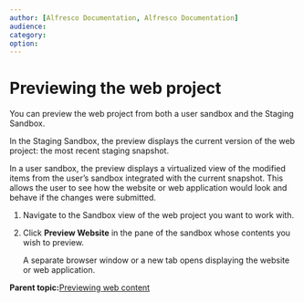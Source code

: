 ```yaml
---
author: [Alfresco Documentation, Alfresco Documentation]
audience: 
category: 
option: 
---
```


# Previewing the web project

You can preview the web project from both a user sandbox and the Staging Sandbox.

In the Staging Sandbox, the preview displays the current version of the web project: the most recent staging snapshot.

In a user sandbox, the preview displays a virtualized view of the modified items from the user’s sandbox integrated with the current snapshot. This allows the user to see how the website or web application would look and behave if the changes were submitted.

1.  Navigate to the Sandbox view of the web project you want to work with.

2.  Click **Preview Website** in the pane of the sandbox whose contents you wish to preview.

    A separate browser window or a new tab opens displaying the website or web application.


**Parent topic:**[Previewing web content](../tasks/tuh-wcm-content-preview.md)

